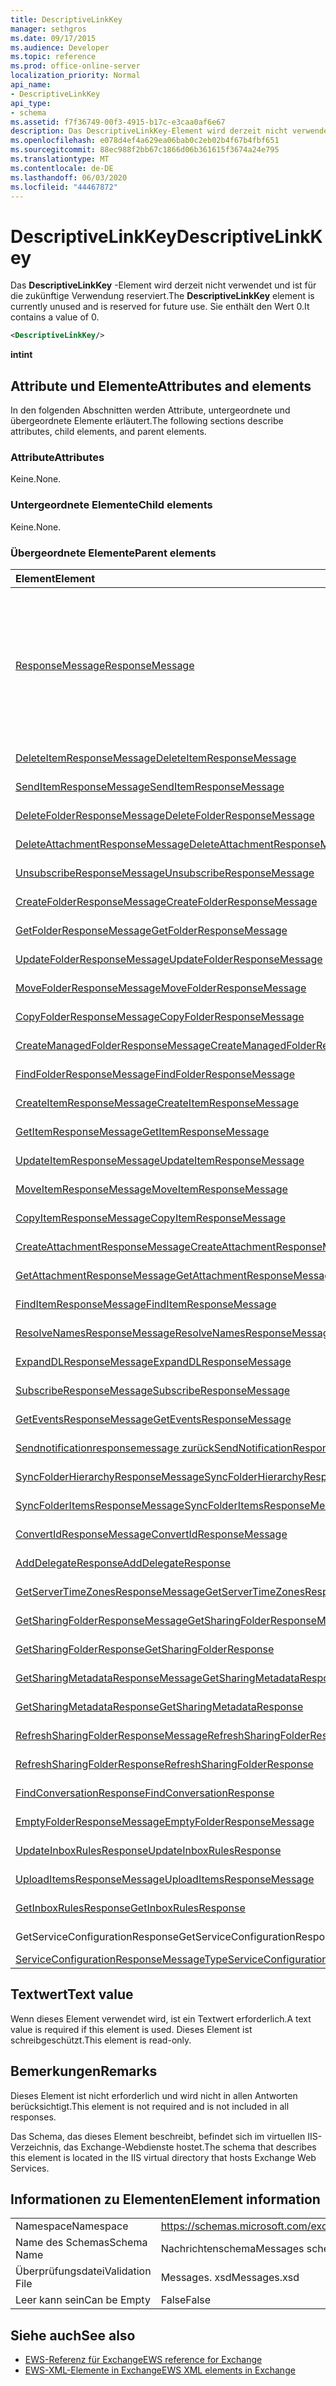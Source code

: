 ```yaml
---
title: DescriptiveLinkKey
manager: sethgros
ms.date: 09/17/2015
ms.audience: Developer
ms.topic: reference
ms.prod: office-online-server
localization_priority: Normal
api_name:
- DescriptiveLinkKey
api_type:
- schema
ms.assetid: f7f36749-00f3-4915-b17c-e3caa0af6e67
description: Das DescriptiveLinkKey-Element wird derzeit nicht verwendet und ist für die zukünftige Verwendung reserviert. Sie enthält den Wert 0.
ms.openlocfilehash: e078d4ef4a629ea06bab0c2eb02b4f67b4fbf651
ms.sourcegitcommit: 88ec988f2bb67c1866d06b361615f3674a24e795
ms.translationtype: MT
ms.contentlocale: de-DE
ms.lasthandoff: 06/03/2020
ms.locfileid: "44467872"
---
```

# <a name="descriptivelinkkey"></a><span data-ttu-id="a4129-104">DescriptiveLinkKey</span><span class="sxs-lookup"><span data-stu-id="a4129-104">DescriptiveLinkKey</span></span>

<span data-ttu-id="a4129-105">Das **DescriptiveLinkKey** -Element wird derzeit nicht verwendet und ist für die zukünftige Verwendung reserviert.</span><span class="sxs-lookup"><span data-stu-id="a4129-105">The **DescriptiveLinkKey** element is currently unused and is reserved for future use.</span></span> <span data-ttu-id="a4129-106">Sie enthält den Wert 0.</span><span class="sxs-lookup"><span data-stu-id="a4129-106">It contains a value of 0.</span></span> 
  
```XML
<DescriptiveLinkKey/>
```

 <span data-ttu-id="a4129-107">**int**</span><span class="sxs-lookup"><span data-stu-id="a4129-107">**int**</span></span>
## <a name="attributes-and-elements"></a><span data-ttu-id="a4129-108">Attribute und Elemente</span><span class="sxs-lookup"><span data-stu-id="a4129-108">Attributes and elements</span></span>

<span data-ttu-id="a4129-109">In den folgenden Abschnitten werden Attribute, untergeordnete und übergeordnete Elemente erläutert.</span><span class="sxs-lookup"><span data-stu-id="a4129-109">The following sections describe attributes, child elements, and parent elements.</span></span>
  
### <a name="attributes"></a><span data-ttu-id="a4129-110">Attribute</span><span class="sxs-lookup"><span data-stu-id="a4129-110">Attributes</span></span>

<span data-ttu-id="a4129-111">Keine.</span><span class="sxs-lookup"><span data-stu-id="a4129-111">None.</span></span>
  
### <a name="child-elements"></a><span data-ttu-id="a4129-112">Untergeordnete Elemente</span><span class="sxs-lookup"><span data-stu-id="a4129-112">Child elements</span></span>

<span data-ttu-id="a4129-113">Keine.</span><span class="sxs-lookup"><span data-stu-id="a4129-113">None.</span></span>
  
### <a name="parent-elements"></a><span data-ttu-id="a4129-114">Übergeordnete Elemente</span><span class="sxs-lookup"><span data-stu-id="a4129-114">Parent elements</span></span>

|<span data-ttu-id="a4129-115">**Element**</span><span class="sxs-lookup"><span data-stu-id="a4129-115">**Element**</span></span>|<span data-ttu-id="a4129-116">**Beschreibung**</span><span class="sxs-lookup"><span data-stu-id="a4129-116">**Description**</span></span>|
|:-----|:-----|
|[<span data-ttu-id="a4129-117">ResponseMessage</span><span class="sxs-lookup"><span data-stu-id="a4129-117">ResponseMessage</span></span>](responsemessage.md) <br/> | <span data-ttu-id="a4129-118">Enthält beschreibende Informationen zum Antwortstatus.</span><span class="sxs-lookup"><span data-stu-id="a4129-118">Provides descriptive information about the response status.</span></span>  <br/><br/><span data-ttu-id="a4129-119">Im folgenden sind einige mögliche XPath-Ausdrücke für dieses Element angegeben:</span><span class="sxs-lookup"><span data-stu-id="a4129-119">The following are some possible XPath expressions to this element:</span></span><br/><br/>  `/GetUserAvailabilityResponse/FreeBusyResponseArray/FreeBusyResponse/ResponseMessage` <br/><br/>`/GetUserAvailabilityResponse/SuggestionsResponse/ResponseMessage` <br/><br/>`/SetUserOofSettingsResponse/ResponseMessage` <br/><br/>`/GetUserOofSettingsResponse/ResponseMessage` <br/> |
|[<span data-ttu-id="a4129-120">DeleteItemResponseMessage</span><span class="sxs-lookup"><span data-stu-id="a4129-120">DeleteItemResponseMessage</span></span>](deleteitemresponsemessage.md) <br/> |<span data-ttu-id="a4129-121">Enthält den Status und das Ergebnis einer einzelnen **DeleteItem** -Anforderung.</span><span class="sxs-lookup"><span data-stu-id="a4129-121">Contains the status and result of a single **DeleteItem** request.</span></span>  <br/> |
|[<span data-ttu-id="a4129-122">SendItemResponseMessage</span><span class="sxs-lookup"><span data-stu-id="a4129-122">SendItemResponseMessage</span></span>](senditemresponsemessage.md) <br/> |<span data-ttu-id="a4129-123">Enthält den Status und das Ergebnis einer einzelnen **SendItem** -Anforderung.</span><span class="sxs-lookup"><span data-stu-id="a4129-123">Contains the status and result of a single **SendItem** request.</span></span>  <br/> |
|[<span data-ttu-id="a4129-124">DeleteFolderResponseMessage</span><span class="sxs-lookup"><span data-stu-id="a4129-124">DeleteFolderResponseMessage</span></span>](deletefolderresponsemessage.md) <br/> |<span data-ttu-id="a4129-125">Enthält den Status und das Ergebnis einer einzelnen **DeleteFolder** -Anforderung.</span><span class="sxs-lookup"><span data-stu-id="a4129-125">Contains the status and result of a single **DeleteFolder** request.</span></span>  <br/> |
|[<span data-ttu-id="a4129-126">DeleteAttachmentResponseMessage</span><span class="sxs-lookup"><span data-stu-id="a4129-126">DeleteAttachmentResponseMessage</span></span>](deleteattachmentresponsemessage.md) <br/> |<span data-ttu-id="a4129-127">Enthält den Status und das Ergebnis einer einzelnen **DeleteAttachment-** -Anforderung.</span><span class="sxs-lookup"><span data-stu-id="a4129-127">Contains the status and result of a single **DeleteAttachment** request.</span></span>  <br/> |
|[<span data-ttu-id="a4129-128">UnsubscribeResponseMessage</span><span class="sxs-lookup"><span data-stu-id="a4129-128">UnsubscribeResponseMessage</span></span>](unsubscriberesponsemessage.md) <br/> |<span data-ttu-id="a4129-129">Enthält den Status und das Ergebnis einer einzelnen **unsubscribe** -Anforderung.</span><span class="sxs-lookup"><span data-stu-id="a4129-129">Contains the status and result of a single **Unsubscribe** request.</span></span>  <br/> |
|[<span data-ttu-id="a4129-130">CreateFolderResponseMessage</span><span class="sxs-lookup"><span data-stu-id="a4129-130">CreateFolderResponseMessage</span></span>](createfolderresponsemessage.md) <br/> |<span data-ttu-id="a4129-131">Enthält den Status und das Ergebnis einer einzelnen **CreateFolder** -Anforderung.</span><span class="sxs-lookup"><span data-stu-id="a4129-131">Contains the status and result of a single **CreateFolder** request.</span></span>  <br/> |
|[<span data-ttu-id="a4129-132">GetFolderResponseMessage</span><span class="sxs-lookup"><span data-stu-id="a4129-132">GetFolderResponseMessage</span></span>](getfolderresponsemessage.md) <br/> |<span data-ttu-id="a4129-133">Enthält den Status und das Ergebnis einer einzelnen **GetFolder** -Anforderung.</span><span class="sxs-lookup"><span data-stu-id="a4129-133">Contains the status and result of a single **GetFolder** request.</span></span>  <br/> |
|[<span data-ttu-id="a4129-134">UpdateFolderResponseMessage</span><span class="sxs-lookup"><span data-stu-id="a4129-134">UpdateFolderResponseMessage</span></span>](updatefolderresponsemessage.md) <br/> |<span data-ttu-id="a4129-135">Enthält den Status und das Ergebnis einer einzelnen **UpdateFolder** -Anforderung.</span><span class="sxs-lookup"><span data-stu-id="a4129-135">Contains the status and result of a single **UpdateFolder** request.</span></span>  <br/> |
|[<span data-ttu-id="a4129-136">MoveFolderResponseMessage</span><span class="sxs-lookup"><span data-stu-id="a4129-136">MoveFolderResponseMessage</span></span>](movefolderresponsemessage.md) <br/> |<span data-ttu-id="a4129-137">Enthält den Status und das Ergebnis einer einzelnen **MoveFolder** -Anforderung.</span><span class="sxs-lookup"><span data-stu-id="a4129-137">Contains the status and result of a single **MoveFolder** request.</span></span>  <br/> |
|[<span data-ttu-id="a4129-138">CopyFolderResponseMessage</span><span class="sxs-lookup"><span data-stu-id="a4129-138">CopyFolderResponseMessage</span></span>](copyfolderresponsemessage.md) <br/> |<span data-ttu-id="a4129-139">Enthält den Status und das Ergebnis einer einzelnen **CopyFolder** -Anforderung.</span><span class="sxs-lookup"><span data-stu-id="a4129-139">Contains the status and result of a single **CopyFolder** request.</span></span>  <br/> |
|[<span data-ttu-id="a4129-140">CreateManagedFolderResponseMessage</span><span class="sxs-lookup"><span data-stu-id="a4129-140">CreateManagedFolderResponseMessage</span></span>](createmanagedfolderresponsemessage.md) <br/> |<span data-ttu-id="a4129-141">Enthält den Status und das Ergebnis einer einzelnen **CreateManagedFolder** -Anforderung.</span><span class="sxs-lookup"><span data-stu-id="a4129-141">Contains the status and result of a single **CreateManagedFolder** request.</span></span>  <br/> |
|[<span data-ttu-id="a4129-142">FindFolderResponseMessage</span><span class="sxs-lookup"><span data-stu-id="a4129-142">FindFolderResponseMessage</span></span>](findfolderresponsemessage.md) <br/> |<span data-ttu-id="a4129-143">Enthält den Status und das Ergebnis einer einzelnen **FindFolder** -Anforderung.</span><span class="sxs-lookup"><span data-stu-id="a4129-143">Contains the status and result of a single **FindFolder** request.</span></span>  <br/> |
|[<span data-ttu-id="a4129-144">CreateItemResponseMessage</span><span class="sxs-lookup"><span data-stu-id="a4129-144">CreateItemResponseMessage</span></span>](createitemresponsemessage.md) <br/> |<span data-ttu-id="a4129-145">Enthält den Status und das Ergebnis einer einzelnen **CreateItem** -Anforderung.</span><span class="sxs-lookup"><span data-stu-id="a4129-145">Contains the status and result of a single **CreateItem** request.</span></span>  <br/> |
|[<span data-ttu-id="a4129-146">GetItemResponseMessage</span><span class="sxs-lookup"><span data-stu-id="a4129-146">GetItemResponseMessage</span></span>](getitemresponsemessage.md) <br/> |<span data-ttu-id="a4129-147">Enthält den Status und das Ergebnis einer einzelnen **GetItem** -Anforderung.</span><span class="sxs-lookup"><span data-stu-id="a4129-147">Contains the status and result of a single **GetItem** request.</span></span>  <br/> |
|[<span data-ttu-id="a4129-148">UpdateItemResponseMessage</span><span class="sxs-lookup"><span data-stu-id="a4129-148">UpdateItemResponseMessage</span></span>](updateitemresponsemessage.md) <br/> |<span data-ttu-id="a4129-149">Enthält den Status und das Ergebnis einer einzelnen **UpdateItem** -Anforderung.</span><span class="sxs-lookup"><span data-stu-id="a4129-149">Contains the status and result of a single **UpdateItem** request.</span></span>  <br/> |
|[<span data-ttu-id="a4129-150">MoveItemResponseMessage</span><span class="sxs-lookup"><span data-stu-id="a4129-150">MoveItemResponseMessage</span></span>](moveitemresponsemessage.md) <br/> |<span data-ttu-id="a4129-151">Enthält den Status und das Ergebnis einer einzelnen **MoveItem** -Anforderung.</span><span class="sxs-lookup"><span data-stu-id="a4129-151">Contains the status and result of a single **MoveItem** request.</span></span>  <br/> |
|[<span data-ttu-id="a4129-152">CopyItemResponseMessage</span><span class="sxs-lookup"><span data-stu-id="a4129-152">CopyItemResponseMessage</span></span>](copyitemresponsemessage.md) <br/> |<span data-ttu-id="a4129-153">Enthält den Status und das Ergebnis einer einzelnen **CopyItem** -Anforderung.</span><span class="sxs-lookup"><span data-stu-id="a4129-153">Contains the status and result of a single **CopyItem** request.</span></span>  <br/> |
|[<span data-ttu-id="a4129-154">CreateAttachmentResponseMessage</span><span class="sxs-lookup"><span data-stu-id="a4129-154">CreateAttachmentResponseMessage</span></span>](createattachmentresponsemessage.md) <br/> |<span data-ttu-id="a4129-155">Enthält den Status und das Ergebnis einer einzelnen **CreateAttachment** -Anforderung.</span><span class="sxs-lookup"><span data-stu-id="a4129-155">Contains the status and result of a single **CreateAttachment** request.</span></span>  <br/> |
|[<span data-ttu-id="a4129-156">GetAttachmentResponseMessage</span><span class="sxs-lookup"><span data-stu-id="a4129-156">GetAttachmentResponseMessage</span></span>](getattachmentresponsemessage.md) <br/> |<span data-ttu-id="a4129-157">Enthält den Status und das Ergebnis einer einzelnen **GetAttachment** -Anforderung.</span><span class="sxs-lookup"><span data-stu-id="a4129-157">Contains the status and result of a single **GetAttachment** request.</span></span>  <br/> |
|[<span data-ttu-id="a4129-158">FindItemResponseMessage</span><span class="sxs-lookup"><span data-stu-id="a4129-158">FindItemResponseMessage</span></span>](finditemresponsemessage.md) <br/> |<span data-ttu-id="a4129-159">Enthält den Status und das Ergebnis einer einzelnen **FindItem** -Anforderung.</span><span class="sxs-lookup"><span data-stu-id="a4129-159">Contains the status and result of a single **FindItem** request.</span></span>  <br/> |
|[<span data-ttu-id="a4129-160">ResolveNamesResponseMessage</span><span class="sxs-lookup"><span data-stu-id="a4129-160">ResolveNamesResponseMessage</span></span>](resolvenamesresponsemessage.md) <br/> |<span data-ttu-id="a4129-161">Enthält den Status und das Ergebnis einer **ResolveNames** -Anforderung.</span><span class="sxs-lookup"><span data-stu-id="a4129-161">Contains the status and result of a **ResolveNames** request.</span></span>  <br/> |
|[<span data-ttu-id="a4129-162">ExpandDLResponseMessage</span><span class="sxs-lookup"><span data-stu-id="a4129-162">ExpandDLResponseMessage</span></span>](expanddlresponsemessage.md) <br/> |<span data-ttu-id="a4129-163">Enthält den Status und das Ergebnis einer einzelnen **ExpandDL** -Anforderung.</span><span class="sxs-lookup"><span data-stu-id="a4129-163">Contains the status and result of a single **ExpandDL** request.</span></span>  <br/> |
|[<span data-ttu-id="a4129-164">SubscribeResponseMessage</span><span class="sxs-lookup"><span data-stu-id="a4129-164">SubscribeResponseMessage</span></span>](subscriberesponsemessage.md) <br/> |<span data-ttu-id="a4129-165">Enthält den Status und das Ergebnis einer einzelnen **subscribe** -Anforderung.</span><span class="sxs-lookup"><span data-stu-id="a4129-165">Contains the status and result of a single **Subscribe** request.</span></span>  <br/> |
|[<span data-ttu-id="a4129-166">GetEventsResponseMessage</span><span class="sxs-lookup"><span data-stu-id="a4129-166">GetEventsResponseMessage</span></span>](geteventsresponsemessage.md) <br/> |<span data-ttu-id="a4129-167">Enthält den Status und das Ergebnis einer einzelnen **GetEvents** -Anforderung.</span><span class="sxs-lookup"><span data-stu-id="a4129-167">Contains the status and result of a single **GetEvents** request.</span></span>  <br/> |
|[<span data-ttu-id="a4129-168">Sendnotificationresponsemessage zurück</span><span class="sxs-lookup"><span data-stu-id="a4129-168">SendNotificationResponseMessage</span></span>](sendnotificationresponsemessage.md) <br/> |<span data-ttu-id="a4129-169">Enthält den Status und das Ergebnis einer einzelnen **SendNotification** -Anforderung.</span><span class="sxs-lookup"><span data-stu-id="a4129-169">Contains the status and result of a single **SendNotification** request.</span></span>  <br/> |
|[<span data-ttu-id="a4129-170">SyncFolderHierarchyResponseMessage</span><span class="sxs-lookup"><span data-stu-id="a4129-170">SyncFolderHierarchyResponseMessage</span></span>](syncfolderhierarchyresponsemessage.md) <br/> |<span data-ttu-id="a4129-171">Enthält den Status und das Ergebnis einer **SyncFolderHierarchy** -Anforderung.</span><span class="sxs-lookup"><span data-stu-id="a4129-171">Contains the status and result of a **SyncFolderHierarchy** request.</span></span>  <br/> |
|[<span data-ttu-id="a4129-172">SyncFolderItemsResponseMessage</span><span class="sxs-lookup"><span data-stu-id="a4129-172">SyncFolderItemsResponseMessage</span></span>](syncfolderitemsresponsemessage.md) <br/> |<span data-ttu-id="a4129-173">Enthält den Status und das Ergebnis einer **SyncFolderItems** -Anforderung.</span><span class="sxs-lookup"><span data-stu-id="a4129-173">Contains the status and result of a **SyncFolderItems** request.</span></span>  <br/> |
|[<span data-ttu-id="a4129-174">ConvertIdResponseMessage</span><span class="sxs-lookup"><span data-stu-id="a4129-174">ConvertIdResponseMessage</span></span>](convertidresponsemessage.md) <br/> |<span data-ttu-id="a4129-175">Enthält den Status und das Ergebnis einer **Convert** -Anforderung.</span><span class="sxs-lookup"><span data-stu-id="a4129-175">Contains the status and result of a **ConvertId** request.</span></span>  <br/> |
|[<span data-ttu-id="a4129-176">AddDelegateResponse</span><span class="sxs-lookup"><span data-stu-id="a4129-176">AddDelegateResponse</span></span>](adddelegateresponse.md) <br/> |<span data-ttu-id="a4129-177">Enthält den Status und das Ergebnis einer **AddDelegate** -Anforderung.</span><span class="sxs-lookup"><span data-stu-id="a4129-177">Contains the status and result of an **AddDelegate** request.</span></span>  <br/> |
|[<span data-ttu-id="a4129-178">GetServerTimeZonesResponseMessage</span><span class="sxs-lookup"><span data-stu-id="a4129-178">GetServerTimeZonesResponseMessage</span></span>](getservertimezonesresponsemessage.md) <br/> |<span data-ttu-id="a4129-179">Enthält den Status und das Ergebnis einer **GetServerTimeZones** -Anforderung.</span><span class="sxs-lookup"><span data-stu-id="a4129-179">Contains the status and result of a **GetServerTimeZones** request.</span></span>  <br/> |
|[<span data-ttu-id="a4129-180">GetSharingFolderResponseMessage</span><span class="sxs-lookup"><span data-stu-id="a4129-180">GetSharingFolderResponseMessage</span></span>](getsharingfolderresponsemessage.md) <br/> |<span data-ttu-id="a4129-181">Enthält den Status und das Ergebnis einer **GetSharingFolder** -Anforderung.</span><span class="sxs-lookup"><span data-stu-id="a4129-181">Contains the status and result of a **GetSharingFolder** request.</span></span>  <br/> |
|[<span data-ttu-id="a4129-182">GetSharingFolderResponse</span><span class="sxs-lookup"><span data-stu-id="a4129-182">GetSharingFolderResponse</span></span>](getsharingfolderresponse.md) <br/> |<span data-ttu-id="a4129-183">Definiert eine Antwort auf eine **GetSharingFolder** -Anforderung.</span><span class="sxs-lookup"><span data-stu-id="a4129-183">Defines a response to a **GetSharingFolder** request.</span></span>  <br/> |
|[<span data-ttu-id="a4129-184">GetSharingMetadataResponseMessage</span><span class="sxs-lookup"><span data-stu-id="a4129-184">GetSharingMetadataResponseMessage</span></span>](getsharingmetadataresponsemessage.md) <br/> |<span data-ttu-id="a4129-185">Enthält den Status und das Ergebnis einer **GetSharingMetadata** -Anforderung.</span><span class="sxs-lookup"><span data-stu-id="a4129-185">Contains the status and result of a **GetSharingMetadata** request.</span></span>  <br/> |
|[<span data-ttu-id="a4129-186">GetSharingMetadataResponse</span><span class="sxs-lookup"><span data-stu-id="a4129-186">GetSharingMetadataResponse</span></span>](getsharingmetadataresponse.md) <br/> |<span data-ttu-id="a4129-187">Definiert eine Antwort auf eine **GetSharingMetadata** -Anforderung.</span><span class="sxs-lookup"><span data-stu-id="a4129-187">Defines a response to a **GetSharingMetadata** request.</span></span>  <br/> |
|[<span data-ttu-id="a4129-188">RefreshSharingFolderResponseMessage</span><span class="sxs-lookup"><span data-stu-id="a4129-188">RefreshSharingFolderResponseMessage</span></span>](refreshsharingfolderresponsemessage.md) <br/> |<span data-ttu-id="a4129-189">Enthält den Status und das Ergebnis einer **RefreshSharingFolder** -Anforderung.</span><span class="sxs-lookup"><span data-stu-id="a4129-189">Contains the status and result of a **RefreshSharingFolder** request.</span></span>  <br/> |
|[<span data-ttu-id="a4129-190">RefreshSharingFolderResponse</span><span class="sxs-lookup"><span data-stu-id="a4129-190">RefreshSharingFolderResponse</span></span>](refreshsharingfolderresponse.md) <br/> |<span data-ttu-id="a4129-191">Definiert eine Antwort auf eine **RefreshSharingFolder** -Anforderung.</span><span class="sxs-lookup"><span data-stu-id="a4129-191">Defines a response to a **RefreshSharingFolder** request.</span></span>  <br/> |
|[<span data-ttu-id="a4129-192">FindConversationResponse</span><span class="sxs-lookup"><span data-stu-id="a4129-192">FindConversationResponse</span></span>](findconversationresponse.md) <br/> |<span data-ttu-id="a4129-193">Enthält den Status und die Ergebnisse einer **FindConversation** -Antwort.</span><span class="sxs-lookup"><span data-stu-id="a4129-193">Contains the status and results of a **FindConversation** response.</span></span>  <br/> |
|[<span data-ttu-id="a4129-194">EmptyFolderResponseMessage</span><span class="sxs-lookup"><span data-stu-id="a4129-194">EmptyFolderResponseMessage</span></span>](emptyfolderresponsemessage.md) <br/> |<span data-ttu-id="a4129-195">Enthält den Status und das Ergebnis einer einzelnen **EmptyFolder** -Anforderung.</span><span class="sxs-lookup"><span data-stu-id="a4129-195">Contains the status and result of a single **EmptyFolder** request.</span></span>  <br/> |
|[<span data-ttu-id="a4129-196">UpdateInboxRulesResponse</span><span class="sxs-lookup"><span data-stu-id="a4129-196">UpdateInboxRulesResponse</span></span>](updateinboxrulesresponse.md) <br/> |<span data-ttu-id="a4129-197">Enthält den Status und das Ergebnis einer **UpdateInboxRules** -Anforderung.</span><span class="sxs-lookup"><span data-stu-id="a4129-197">Contains the status and result of an **UpdateInboxRules** request.</span></span>  <br/> |
|[<span data-ttu-id="a4129-198">UploadItemsResponseMessage</span><span class="sxs-lookup"><span data-stu-id="a4129-198">UploadItemsResponseMessage</span></span>](uploaditemsresponsemessage.md) <br/> |<span data-ttu-id="a4129-199">Enthält den Status und das Ergebnis einer **UploadItemsResponse** -Anforderung.</span><span class="sxs-lookup"><span data-stu-id="a4129-199">Contains a status and result of an **UploadItemsResponse** request.</span></span>  <br/> |
|[<span data-ttu-id="a4129-200">GetInboxRulesResponse</span><span class="sxs-lookup"><span data-stu-id="a4129-200">GetInboxRulesResponse</span></span>](getinboxrulesresponse.md) <br/> |<span data-ttu-id="a4129-201">Enthält eine Antwort auf eine **GetInboxRules** -Anforderung.</span><span class="sxs-lookup"><span data-stu-id="a4129-201">Contains a response to a **GetInboxRules** request.</span></span>  <br/> |
|<span data-ttu-id="a4129-202">GetServiceConfigurationResponse</span><span class="sxs-lookup"><span data-stu-id="a4129-202">GetServiceConfigurationResponse</span></span>  <br/> |<span data-ttu-id="a4129-203">Enthält eine Antwort auf eine **GetServiceConfiguration** -Anforderung.</span><span class="sxs-lookup"><span data-stu-id="a4129-203">Contains a response to a **GetServiceConfiguration** request.</span></span>  <br/> |
|[<span data-ttu-id="a4129-204">ServiceConfigurationResponseMessageType</span><span class="sxs-lookup"><span data-stu-id="a4129-204">ServiceConfigurationResponseMessageType</span></span>](serviceconfigurationresponsemessagetype.md) <br/> |<span data-ttu-id="a4129-205">Enthält Dienst Konfigurationseinstellungen.</span><span class="sxs-lookup"><span data-stu-id="a4129-205">Contains service configuration settings.</span></span>  <br/> |
   
## <a name="text-value"></a><span data-ttu-id="a4129-206">Textwert</span><span class="sxs-lookup"><span data-stu-id="a4129-206">Text value</span></span>

<span data-ttu-id="a4129-207">Wenn dieses Element verwendet wird, ist ein Textwert erforderlich.</span><span class="sxs-lookup"><span data-stu-id="a4129-207">A text value is required if this element is used.</span></span> <span data-ttu-id="a4129-208">Dieses Element ist schreibgeschützt.</span><span class="sxs-lookup"><span data-stu-id="a4129-208">This element is read-only.</span></span>
  
## <a name="remarks"></a><span data-ttu-id="a4129-209">Bemerkungen</span><span class="sxs-lookup"><span data-stu-id="a4129-209">Remarks</span></span>

<span data-ttu-id="a4129-210">Dieses Element ist nicht erforderlich und wird nicht in allen Antworten berücksichtigt.</span><span class="sxs-lookup"><span data-stu-id="a4129-210">This element is not required and is not included in all responses.</span></span>
  
<span data-ttu-id="a4129-211">Das Schema, das dieses Element beschreibt, befindet sich im virtuellen IIS-Verzeichnis, das Exchange-Webdienste hostet.</span><span class="sxs-lookup"><span data-stu-id="a4129-211">The schema that describes this element is located in the IIS virtual directory that hosts Exchange Web Services.</span></span>
  
## <a name="element-information"></a><span data-ttu-id="a4129-212">Informationen zu Elementen</span><span class="sxs-lookup"><span data-stu-id="a4129-212">Element information</span></span>

|||
|:-----|:-----|
|<span data-ttu-id="a4129-213">Namespace</span><span class="sxs-lookup"><span data-stu-id="a4129-213">Namespace</span></span>  <br/> |https://schemas.microsoft.com/exchange/services/2006/messages  <br/> |
|<span data-ttu-id="a4129-214">Name des Schemas</span><span class="sxs-lookup"><span data-stu-id="a4129-214">Schema Name</span></span>  <br/> |<span data-ttu-id="a4129-215">Nachrichtenschema</span><span class="sxs-lookup"><span data-stu-id="a4129-215">Messages schema</span></span>  <br/> |
|<span data-ttu-id="a4129-216">Überprüfungsdatei</span><span class="sxs-lookup"><span data-stu-id="a4129-216">Validation File</span></span>  <br/> |<span data-ttu-id="a4129-217">Messages. xsd</span><span class="sxs-lookup"><span data-stu-id="a4129-217">Messages.xsd</span></span>  <br/> |
|<span data-ttu-id="a4129-218">Leer kann sein</span><span class="sxs-lookup"><span data-stu-id="a4129-218">Can be Empty</span></span>  <br/> |<span data-ttu-id="a4129-219">False</span><span class="sxs-lookup"><span data-stu-id="a4129-219">False</span></span>  <br/> |
   
## <a name="see-also"></a><span data-ttu-id="a4129-220">Siehe auch</span><span class="sxs-lookup"><span data-stu-id="a4129-220">See also</span></span>

- [<span data-ttu-id="a4129-221">EWS-Referenz für Exchange</span><span class="sxs-lookup"><span data-stu-id="a4129-221">EWS reference for Exchange</span></span>](ews-reference-for-exchange.md) 
- [<span data-ttu-id="a4129-222">EWS-XML-Elemente in Exchange</span><span class="sxs-lookup"><span data-stu-id="a4129-222">EWS XML elements in Exchange</span></span>](ews-xml-elements-in-exchange.md)

